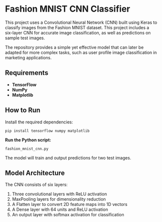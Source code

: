 # Fashion MNIST CNN Classifier
This project uses a Convolutional Neural Network (CNN) built using Keras to classify images from the Fashion MNIST dataset. This project includes a six-layer CNN for accurate image classification, as well as predictions on sample test images.

The repository provides a simple yet effective model that can later be adapted for more complex tasks, such as user profile image classification in marketing applications.

## Requirements
- **TensorFlow**
- **NumPy**
- **Matplotlib**

## How to Run
Install the required dependencies:

`pip install tensorflow numpy matplotlib`

**Run the Python script:**

`fashion_mnist_cnn.py`

The model will train and output predictions for two test images.

## Model Architecture
The CNN consists of six layers:

1. Three convolutional layers with ReLU activation
2. MaxPooling layers for dimensionality reduction
3. A Flatten layer to convert 2D feature maps into 1D vectors
4. A Dense layer with 64 units and ReLU activation
5. An output layer with softmax activation for classification

